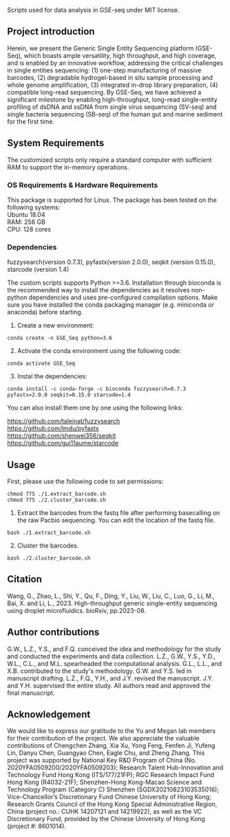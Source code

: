 Scripts used for data analysis in GSE-seq under MIT license.
## Project introduction

Herein, we present the Generic Single Entity Sequencing platform (GSE-Seq), which boasts ample versatility, high throughput, and high coverage, and is enabled by an innovative workflow, addressing the critical challenges in single entities sequencing: (1) one-step manufacturing of massive barcodes, (2) degradable hydrogel-based in situ sample processing and whole genome amplification, (3) integrated in-drop library preparation, (4) compatible long-read sequencing. By GSE-Seq, we have achieved a significant milestone by enabling high-throughput, long-read single-entity profiling of dsDNA and ssDNA from single virus sequencing (SV-seq) and single bacteria sequencing (SB-seq) of the human gut and marine sediment for the first time.

## System Requirements
The customized scripts only require a standard computer with sufficient RAM to support the in-memory operations.

### OS Requirements & Hardware Requirements
This package is supported for Linux. The package has been tested on the following systems:  
Ubuntu 18.04  
RAM: 256 GB  
CPU: 128 cores

### Dependencies
fuzzysearch(version 0.7.3), pyfastx(version 2.0.0), seqkit (version 0.15.0), starcode (version 1.4)

The custom scripts supports Python >=3.6. Installation through bioconda is the recommended way to install the dependencies as it resolves non-python dependencies and uses pre-configured compilation options.
Make sure you have installed the conda packaging manager (e.g. miniconda or anaconda) before starting.

1. Create a new environment:
```shell script
conda create -n GSE_Seq python=3.6
```
2. Activate the conda environment using the following code:
```shell script
conda activate GSE_Seq
```
3. Instal the  dependencies:
```shell script
conda install -c conda-forge -c bioconda fuzzysearch=0.7.3 pyfastx=2.0.0 seqkit=0.15.0 starcode=1.4  
```
You can also install them one by one using the following links:  

https://github.com/taleinat/fuzzysearch  
https://github.com/lmdu/pyfastx  
https://github.com/shenwei356/seqkit  
https://github.com/gui11aume/starcode  

## Usage
First, please use the following code to set permissions:  
```shell script
chmod 775 ./1.extract_barcode.sh  
chmod 775 ./2.cluster_barcode.sh
```

1. Extract the barcodes from the fastq file after performing basecalling on the raw Pacbio sequencing. You can edit the location of the fastq file.
```shell script
bash ./1.extract_barcode.sh  
```
2. Cluster the barcodes.
```shell script
bash ./2.cluster_barcode.sh  
```
## Citation
Wang, G., Zhao, L., Shi, Y., Qu, F., Ding, Y., Liu, W., Liu, C., Luo, G., Li, M., Bai, X. and Li, L., 2023. High-throughput generic single-entity sequencing using droplet microfluidics. bioRxiv, pp.2023-08.

## Author contributions
G.W., L.Z., Y.S., and F.Q. conceived the idea and methodology for the study and conducted the experiments and data collection. L.Z., G.W., Y.S., Y.D., W.L., C.L., and M.L. spearheaded the computational analysis. G.L., L.L., and X.B. contributed to the study's methodology. G.W. and Y.S. led in manuscript drafting. L.Z., F.Q., Y.H., and J.Y. revised the manuscript. J.Y. and Y.H. supervised the entire study. All authors read and approved the final manuscript.

## Acknowledgement
We would like to express our gratitude to the Yu and Megan lab members for their contribution of the project. We also appreciate the valuable contributions of Chengchen Zhang, Xia Xu, Yong Feng, Fenfen Ji, Yufeng Lin, Danyu Chen, Guangyao Chen, Eagle Chu, and Zheng Zhang. This project was supported by National Key R&D Program of China (No. 2020YFA0509200/2020YFA0509203); Research Talent Hub-Innovation and Technology Fund Hong Kong (ITS/177/21FP); RGC Research Impact Fund Hong Kong (R4032-21F); Shenzhen-Hong Kong-Macao Science and Technology Program (Category C) Shenzhen (SGDX20210823103535016); Vice-Chancellor’s Discretionary Fund Chinese University of Hong Kong; Research Grants Council of the Hong Kong Special Administrative Region, China (project no.: CUHK 14207121 and 14219922), as well as the VC Discretionary Fund, provided by the Chinese University of Hong Kong (project #: 8601014).

